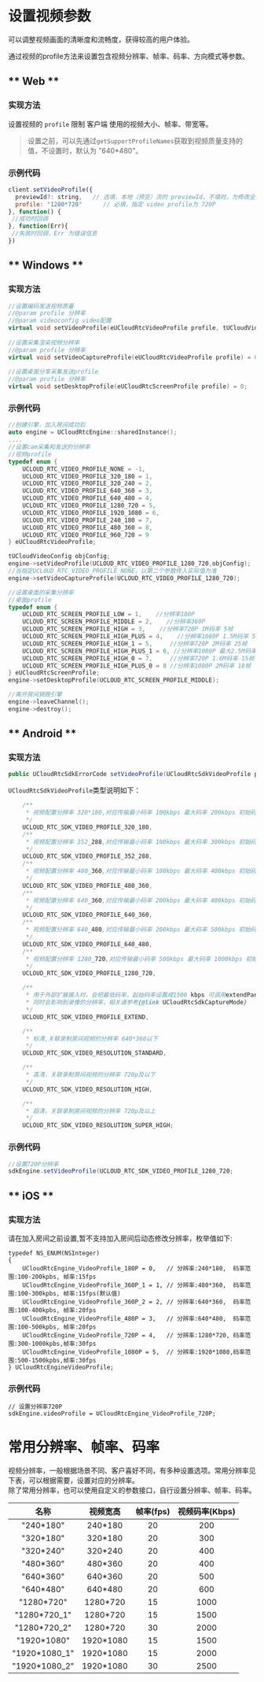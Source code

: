 # 设置视频参数

可以调整视频画面的清晰度和流畅度，获得较高的用户体验。    

通过视频的profile方法来设置包含视频分辨率、帧率、码率、方向模式等参数。   


<!-- tabs:start -->

## ** Web **
 

### 实现方法

设置视频的 `profile` 限制 客户端 使用的视频大小、帧率、带宽等。 

> 设置之前，可以先通过`getSupportProfileNames`获取到视频质量支持的值，不设置时，默认为 "640*480"。

### 示例代码

```js
client.setVideoProfile({
  previewId?: string,   // 选填，本地（预览）流的 previewId，不填时，为修改全局的 video profile 设置，供后续创建或发布的流使用
  profile: "1280*720"      // 必填，指定 video profile为 720P
}, function() {
 //成功时回调
}, function(Err){
 //失败时回调，Err 为错误信息
})
```  


## ** Windows **

### 实现方法

```cpp
//设置编码发送视频质量
//@param profile 分辨率
//@param videoconfig video配置
virtual void setVideoProfile(eUCloudRtcVideoProfile profile, tUCloudVideoConfig& videoconfig) = 0;
 
//设置采集渲染视频分辨率
//@param profile 分辨率
virtual void setVideoCaptureProfile(eUCloudRtcVideoProfile profile) = 0;
	
//设置桌面分享采集发送profile
//@param profile 分辨率
virtual void setDesktopProfile(eUCloudRtcScreenProfile profile) = 0;
```

### 示例代码

```cpp
//创建引擎，加入房间成功后
auto engine = UCloudRtcEngine::sharedInstance();
....
//设置cam采集和发送的分辨率
//视频profile
typedef enum {
	UCLOUD_RTC_VIDEO_PROFILE_NONE = -1, 
	UCLOUD_RTC_VIDEO_PROFILE_320_180 = 1,
	UCLOUD_RTC_VIDEO_PROFILE_320_240 = 2,
	UCLOUD_RTC_VIDEO_PROFILE_640_360 = 3,
	UCLOUD_RTC_VIDEO_PROFILE_640_480 = 4,
	UCLOUD_RTC_VIDEO_PROFILE_1280_720 = 5,
	UCLOUD_RTC_VIDEO_PROFILE_1920_1080 = 6,
	UCLOUD_RTC_VIDEO_PROFILE_240_180 = 7,
	UCLOUD_RTC_VIDEO_PROFILE_480_360 = 8,
	UCLOUD_RTC_VIDEO_PROFILE_960_720 = 9
} eUCloudRtcVideoProfile;

tUCloudVideoConfig objConfig;
engine->setVideoProfile(UCLOUD_RTC_VIDEO_PROFILE_1280_720,objConfig); 
//当指定UCLOUD_RTC_VIDEO_PROFILE_NONE，以第二个参数传入实际值为准
engine->setVideoCaptureProfile(UCLOUD_RTC_VIDEO_PROFILE_1280_720);

//设置桌面的采集分辨率
//桌面profile
typedef enum {
	UCLOUD_RTC_SCREEN_PROFILE_LOW = 1,    //分辨率180P
	UCLOUD_RTC_SCREEN_PROFILE_MIDDLE = 2,    //分辨率360P
	UCLOUD_RTC_SCREEN_PROFILE_HIGH = 3,    //分辨率720P 1M码率 5帧
	UCLOUD_RTC_SCREEN_PROFILE_HIGH_PLUS = 4,    //分辨率1080P 1.5M码率 5帧
	UCLOUD_RTC_SCREEN_PROFILE_HIGH_1 = 5,     //分辨率720P 2M码率 25帧
	UCLOUD_RTC_SCREEN_PROFILE_HIGH_PLUS_1 = 6, //分辨率1080P 最大2.5M码率 25帧
	UCLOUD_RTC_SCREEN_PROFILE_HIGH_0 = 7,     //分辨率720P 1.6M码率 15帧
	UCLOUD_RTC_SCREEN_PROFILE_HIGH_PLUS_0 = 8 //分辨率1080P 2M码率 18帧
} eUCloudRtcScreenProfile;
engine->setDesktopProfile(UCLOUD_RTC_SCREEN_PROFILE_MIDDLE);

//离开房间销毁引擎
engine->leaveChannel();
engine->destroy();

```

## ** Android **

### 实现方法

```java
public UCloudRtcSdkErrorCode setVideoProfile(UCloudRtcSdkVideoProfile profile);
```

`UCloudRtcSdkVideoProfile`类型说明如下：

```java
    /**
     * 视频配置分辨率 320*180,对应传输最小码率 100kbps 最大码率 200kbps 初始码率 100kbps
     */
    UCLOUD_RTC_SDK_VIDEO_PROFILE_320_180,
    /**
     * 视频配置分辨率 352_288,对应传输最小码率 100kbps 最大码率 300kbps 初始码率 200kbps
     */
    UCLOUD_RTC_SDK_VIDEO_PROFILE_352_288,
    /**
     * 视频配置分辨率 480_360,对应传输最小码率 100kbps 最大码率 400kbps 初始码率 200kbps
     */
    UCLOUD_RTC_SDK_VIDEO_PROFILE_480_360,
    /**
     * 视频配置分辨率 640_360,对应传输最小码率 200kbps 最大码率 400kbps 初始码率 300kbps
     */
    UCLOUD_RTC_SDK_VIDEO_PROFILE_640_360,
    /**
     * 视频配置分辨率 640_480,对应传输最小码率 200kbps 最大码率 500kbps 初始码率 300kbps
     */
    UCLOUD_RTC_SDK_VIDEO_PROFILE_640_480,
    /**
     * 视频配置分辨率 1280_720,对应传输最小码率 500kbps 最大码率 1000kbps 初始码率 600kbps
     */
    UCLOUD_RTC_SDK_VIDEO_PROFILE_1280_720,

    /**
     * 用于外部扩展接入时，会把最低码率，起始码率设置成1500 kbps 可调用extendParams 设置fps，width * height，不设置默认值为25fps，640 * 480
     * 同时会影响到录像的分辨率，相关请参考{@link UCloudRtcSdkCaptureMode}
     */
    UCLOUD_RTC_SDK_VIDEO_PROFILE_EXTEND,

    /**
     * 标清,关联录制房间视频的分辨率 640*360以下
     */
    UCLOUD_RTC_SDK_VIDEO_RESOLUTION_STANDARD,

    /**
     * 高清，关联录制房间视频的分辨率 720p及以下
     */
    UCLOUD_RTC_SDK_VIDEO_RESOLUTION_HIGH,

    /**
     * 超清，关联录制房间视频的分辨率 720p及以上
     */
    UCLOUD_RTC_SDK_VIDEO_RESOLUTION_SUPER_HIGH;

``` 

### 示例代码

```java
//设置720P分辨率
sdkEngine.setVideoProfile(UCLOUD_RTC_SDK_VIDEO_PROFILE_1280_720;

``` 

## ** iOS **
  
### 实现方法

请在加入房间之前设置,暂不支持加入房间后动态修改分辨率，枚举值如下:

```objc
typedef NS_ENUM(NSInteger)
{
    UCloudRtcEngine_VideoProfile_180P = 0,   // 分辨率:240*180,  码率范围:100-200kpbs, 帧率:15fps
    UCloudRtcEngine_VideoProfile_360P_1 = 1, // 分辨率:480*360,  码率范围:100-300kpbs, 帧率:15fps(默认值)
    UCloudRtcEngine_VideoProfile_360P_2 = 2, // 分辨率:640*360,  码率范围:100-400kpbs, 帧率:20fps
    UCloudRtcEngine_VideoProfile_480P = 3,   // 分辨率:640*480,  码率范围:100-500kpbs, 帧率:20fps
    UCloudRtcEngine_VideoProfile_720P = 4,   // 分辨率:1280*720, 码率范围:300-1000kpbs,帧率:30fps
    UCloudRtcEngine_VideoProfile_1080P = 5,  // 分辨率:1920*1080,码率范围:500-1500kpbs,帧率:30fps
} UCloudRtcEngineVideoProfile;
```


### 示例代码

``` objc
// 设置分辨率720P
sdkEngine.videoProfile = UCloudRtcEngine_VideoProfile_720P;
```  

<!-- tabs:end -->

# 常用分辨率、帧率、码率

视频分辨率，一般根据场景不同、客户喜好不同，有多种设置选项。常用分辨率见下表，可以根据需要，设置对应的分辨率。    
除了常用分辨率，也可以使用自定义的参数接口，自行设置分辨率、帧率、码率。    

名称 | 视频宽高 | 帧率(fps) | 视频码率(Kbps)
:-: | :-: | :-: | :-:
"240\*180" | 240\*180 | 20 | 200
"320\*180" | 320\*180 | 20 | 300
"320\*240" | 320\*240 | 20 | 400
"480\*360" | 480\*360 | 20 | 400
"640\*360" | 640\*360 | 20 | 500
"640\*480" | 640\*480 | 20  | 600
"1280\*720" | 1280\*720 | 15 | 1000
"1280\*720_1" | 1280\*720 | 15 | 1500
"1280\*720_2" | 1280\*720 | 30 | 2000
"1920\*1080" | 1920\*1080 | 15 | 1500
"1920\*1080_1" | 1920\*1080 | 15 | 2000
"1920\*1080_2" | 1920\*1080 | 30 | 2500


